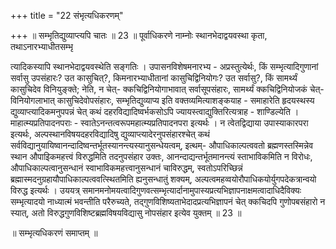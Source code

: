 +++
title = "22 संभृत्यधिकरणम्"

+++
॥ सम्भृतिद्युव्याप्त्यपि चातः ॥ 23 ॥ पूर्वाधिकरणे नाम्नोः स्थानभेदाद्वयवस्था कृता, तथाऽनारभ्याधीतसम्भृ

त्यादिकस्यापि स्थानभेदाद्वयवस्थेति सङ्गतिः । उपासनविशेषमनारभ्य - अप्रस्तुत्येर्थः, किं सम्भृत्यादिगुणानां सर्वासु उपसंहारः? उत कासुचित्?, किमनारभ्याधीतानां कासुचिद्विनियोगः? उत सर्वासु?, किं सामर्थ्यं कासुचिदेव विनियुङ्क्ते; नेति, न चेत्- क्कचिद्विनियोगाभावात् सर्वासूपसंहारः, सामर्थ्यं क्कचिद्विनियोजकं चेत्- विनियोगलाभात् कासुचिदेवोपसंहारः, सम्भृतिद्युव्याप्य इति वक्तव्यमित्याशङ्कयाह - समाहारेति हृदयस्थस्य द्युव्याप्त्यादिकमनुपपन्नं चेत् कथं दहरविद्यादिष्वर्भकसोऽपि ज्यायस्त्वाद्युक्तिरित्यत्राह - शाण्डिल्येति । माहात्म्यप्रतिपादनपराः - स्वातेऽनन्तत्वरूपमहात्म्यप्रतिपादनपरा इत्यर्थः । न त्वेतद्विद्याया उपास्याकारपरा इत्यर्थः, अल्पस्थानविषयदहरविद्यादिषु द्युव्याप्त्यादेरनुपसंहारश्चेत् कथं सर्वविद्यानुयायिष्वानन्दादिष्वन्तर्भूतस्यानन्त्यस्यानुसन्धेयत्वम्, इत्थम्- औपाधिकाल्पत्ववतो ब्रह्मणस्तस्मिन्नेव स्थान औपाइिकमहत्त्वं विरुद्धमिति तदनुपसंहार उक्तः, आनन्दाद्यन्तर्भूतमानन्त्यं स्ताभाविकमिति न विरोधः, औपाधिकाल्पत्वानुसन्धानं स्वाभाविकमहत्त्वानुसन्धानं चाविरुद्धम्, स्वतोऽपरिच्छिन्नं ब्रह्मास्मदनुग्रहायौपाधिकाल्पत्ववत्स्थितमिति ह्यनुसन्धातुं शक्यम्, अल्पत्वमहव्वयोरौपाधिकयोर्युगपदेकत्रान्वयो विरुद्ध इत्यर्थः । उययत्र् समानमनोमयत्वादिगुणवत्सम्भृत्यार्दानामुपास्यप्रत्यभिज्ञापनाक्षमत्वादाधिदैविक्यः सम्भृत्यादयो नाध्यात्मं भवन्तीति परैरुच्यते, तद्गुणविशिष्यताभेदादप्रत्यभिज्ञापनं चेत् क्कचिदपि गुणोपबसंहारो न स्यात्, अतो विरुद्धगुणविशिष्टब्रह्मविषयविद्यासु नोपसंहार इत्येव युक्तम् ॥ 23 ॥

॥ सम्भृत्यधिकरणं समाप्तम् ॥

